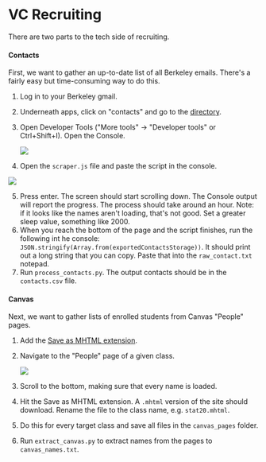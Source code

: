 # VC Recruiting

There are two parts to the tech side of recruiting. 

#### Contacts

First, we want to gather an up-to-date list of all Berkeley emails. There's a fairly easy but time-consuming way to do this.

1. Log in to your Berkeley gmail.

2. Underneath apps, click on "contacts" and go to the [directory](https://contacts.google.com/u/0/directory).

3. Open Developer Tools ("More tools" -> "Developer tools" or Ctrl+Shift+I). Open the Console.

   ![](guide/directory.png)

4. Open the ``scraper.js`` file and paste the script in the console.

![](guide/scraping.png)

5. Press enter. The screen should start scrolling down. The Console output will report the progress. The process should take around an hour. Note: if it looks like the names aren't loading, that's not good. Set a greater sleep value, something like 2000.
6. When you reach the bottom of the page and the script finishes, run the following int he console: ``JSON.stringify(Array.from(exportedContactsStorage))``. It should print out a long string that you can copy. Paste that into the ``raw_contact.txt`` notepad.
7. Run ``process_contacts.py``. The output contacts should be in the ``contacts.csv`` file.

#### Canvas

Next, we want to gather lists of enrolled students from Canvas "People" pages.

1. Add the [Save as MHTML extension](https://chrome.google.com/webstore/detail/save-as-mhtml/ahgakckdonjmnpnegjcamhagackmjpei/related?hl=en).

2. Navigate to the "People" page of a given class.

   ![](guide/bcourses.png)

3. Scroll to the bottom, making sure that every name is loaded.

4. Hit the Save as MHTML extension. A ``.mhtml`` version of the site should download. Rename the file to the class name, e.g. ``stat20.mhtml``.

5. Do this for every target class and save all files in the ``canvas_pages`` folder.

6. Run ``extract_canvas.py`` to extract names from the pages to ``canvas_names.txt``.
